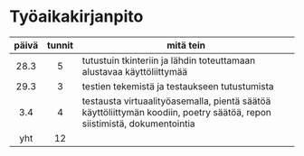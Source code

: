 # Työaikakirjanpito
| päivä | tunnit | mitä tein |
| :---: | :---: | --------- |
| 28.3 | 5 | tutustuin tkinteriin ja lähdin toteuttamaan alustavaa käyttöliittymää |
| 29.3 | 3 | testien tekemistä ja testaukseen tutustumista |
| 3.4 | 4 | testausta virtuaalityöasemalla, pientä säätöä käyttöliittymän koodiin, poetry säätöä, repon siistimistä, dokumentointia |
| yht | 12 |
